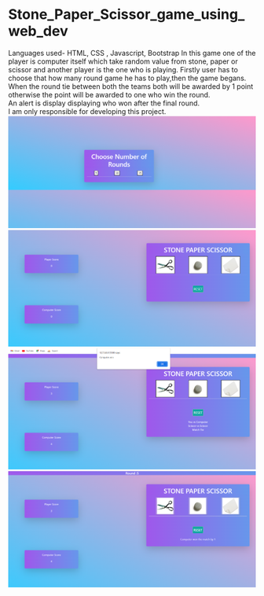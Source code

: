 # Stone_Paper_Scissor_game_using_web_dev

Languages used- HTML, CSS , Javascript, Bootstrap
In this game one of the player is computer itself which take random value from stone, paper or scissor and another player is the one who is playing.
Firstly user has to choose that how many round game he has to play,then the game begans.<br>
When the round tie between both the teams both will be awarded by 1 point otherwise the point will be awarded to one who win the round.<br>
An alert is display displaying who won after the final round.<br>
I am only responsible for developing this project.
<img src="https://github.com/NikitaGupta-17/Stone-paper-Scissor-Game/blob/main/initial.png">
<img src="https://github.com/NikitaGupta-17/Stone-paper-Scissor-Game/blob/main/second.png">
<img src="https://github.com/NikitaGupta-17/Stone-paper-Scissor-Game/blob/main/s3.png">
<img src="https://github.com/NikitaGupta-17/Stone-paper-Scissor-Game/blob/main/s4.png">
